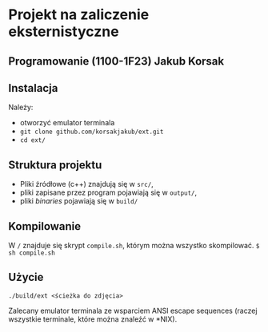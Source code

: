 # Projekt na zaliczenie eksternistyczne
## Programowanie (1100-1F23) Jakub Korsak

## Instalacja
Należy:
* otworzyć emulator terminala
* `git clone github.com/korsakjakub/ext.git`
* `cd ext/`

## Struktura projektu
* Pliki źródłowe (c++) znajdują się w `src/`,
* pliki zapisane przez program pojawiają się w `output/`,
* pliki *binaries* pojawiają się w `build/`

## Kompilowanie
W `/` znajduje się skrypt `compile.sh`, którym można wszystko skompilować.
`$ sh compile.sh`

## Użycie
`./build/ext <ścieżka do zdjęcia>`

Zalecany emulator terminala ze wsparciem ANSI escape sequences (raczej wszystkie terminale, które można znaleźć w *NIX).
